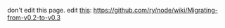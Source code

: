 don't edit this page. edit [this](https://github.com/ry/node/wiki/Migrating-from-v0.2-to-v0.3): https://github.com/ry/node/wiki/Migrating-from-v0.2-to-v0.3